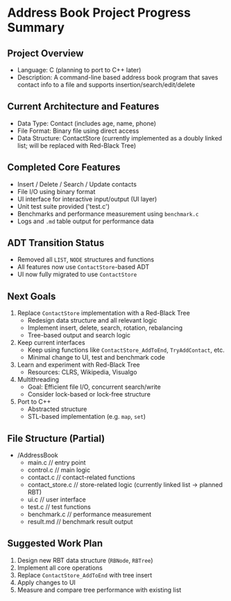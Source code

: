 # Address Book Project Progress Summary

## Project Overview
- Language: C (planning to port to C++ later)
- Description: A command-line based address book program that saves contact info to a file and supports insertion/search/edit/delete

## Current Architecture and Features
- Data Type: Contact (includes age, name, phone)
- File Format: Binary file using direct access
- Data Structure: ContactStore (currently implemented as a doubly linked list; will be replaced with Red-Black Tree)

## Completed Core Features
- Insert / Delete / Search / Update contacts
- File I/O using binary format
- UI interface for interactive input/output (UI layer)
- Unit test suite provided ('test.c')
- Benchmarks and performance measurement using `benchmark.c`
- Logs and `.md` table output for performance data

## ADT Transition Status
- Removed all `LIST`, `NODE` structures and functions
- All features now use `ContactStore`-based ADT
- UI now fully migrated to use `ContactStore`

## Next Goals
1. Replace `ContactStore` implementation with a Red-Black Tree
    - Redesign data structure and all relevant logic
    - Implement insert, delete, search, rotation, rebalancing
    - Tree-based output and search logic
2. Keep current interfaces
    - Keep using functions like `ContactStore_AddToEnd`, `TryAddContact`, etc.
    - Minimal change to UI, test and benchmark code
3. Learn and experiment with Red-Black Tree
    - Resources: CLRS, Wikipedia, Visualgo
4. Multithreading
    - Goal: Efficient file I/O, concurrent search/write
    - Consider lock-based or lock-free structure
5. Port to C++
    - Abstracted structure
    - STL-based implementation (e.g. `map`, `set`)
    
## File Structure (Partial)
- /AddressBook
    - main.c		// entry point
    - control.c      // main logic
    - contact.c      // contact-related functions
    - contact_store.c // store-related logic (currently linked list → planned RBT)
    - ui.c           // user interface
    - test.c         // test functions
    - benchmark.c    // performance measurement
    - result.md      // benchmark result output

## Suggested Work Plan
1. Design new RBT data structure (`RBNode`, `RBTree`)
2. Implement all core operations
3. Replace `ContactStore_AddToEnd` with tree insert
4. Apply changes to UI
5. Measure and compare tree performance with existing list
